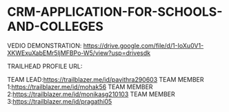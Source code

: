 # CRM-APPLICATION-FOR-SCHOOLS-AND-COLLEGES


VEDIO DEMONSTRATION: https://drive.google.com/file/d/1-IoXu0V1-XKWExuXabEMr5ljMFBPo-W5/view?usp=drivesdk


TRAILHEAD PROFILE URL:

TEAM LEAD:https://trailblazer.me/id/pavithra290603
TEAM MEMBER 1:https://trailblazer.me/id/mohak56
TEAM MEMBER 2:https://trailblazer.me/id/monikasg210103
TEAM MEMBER 3:https://trailblazer.me/id/pragathi05
